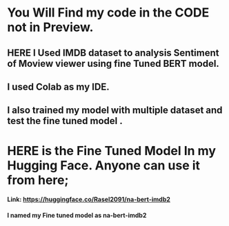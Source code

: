 # You Will Find my code in the CODE not in Preview. 
## HERE I Used IMDB dataset to analysis Sentiment of Moview viewer using fine Tuned BERT model. 
## I used Colab as my IDE. 
## I also trained my model with multiple dataset and test the fine tuned model . 



# HERE is the Fine Tuned Model In my Hugging Face. Anyone can use it from here; 
#### Link: https://huggingface.co/Rasel2091/na-bert-imdb2
#### I named my Fine tuned model as na-bert-imdb2
